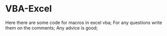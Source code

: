 # VBA-Excel
Here there are some code for macros in excel vba;
For any questions write them on the comments;
Any advice is good;
